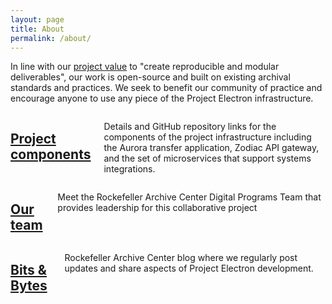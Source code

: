 ```yaml
---
layout: page
title: About
permalink: /about/
---
```


In line with our [project value](/project-values/) to "create reproducible and modular deliverables", our work is open-source and built on existing archival standards and practices. We seek to benefit our community of practice and encourage anyone to use any piece of the Project Electron infrastructure.

<div class="container">
  <div class= "twelve columns card">
    <h2>
      <a href="/components/">Project components</a>
    </h2>
    <p>Details and GitHub repository links for the components of the project infrastructure including the Aurora transfer application, Zodiac API gateway, and the set of microservices that support systems integrations.</p>
  </div>

  <div class= "twelve columns card">
    <h2>
      <a href="/team/">Our team</a>
    </h2>
    <p>Meet the Rockefeller Archive Center Digital Programs Team that provides leadership for this collaborative project</p>
  </div>

  <div class= "twelve columns card">
    <h2>
      <a href="http://blog.rockarch.org">Bits & Bytes</a>
    </h2>
    <p>Rockefeller Archive Center blog where we regularly post updates and share aspects of Project Electron development.</p>
  </div>
</div>

